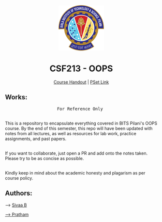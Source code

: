 # <br>
<p align="center">
<img src="./images/BITS_Pilani-Logo.svg.png" alt="logo" height="150"/>
</p>

<h1 align="center">
CSF213 - OOPS
</h1>

<p align="center">
  <a href="">Course Handout</a> | <a href="">PSet Link</a>
</p>


## Works:

<pre align="center">
For Reference Only 
</pre>

<br>This is a repository to encapsulate everything covered in BITS Pilani's OOPS course. By the end of this semester, this repo will have been updated with notes from all lectures, as well as resources for lab work, practice assignments, and past papers.

<br>If you want to collaborate, just open a PR and add onto the notes taken. Please try to be as concise as possible.

<br>Kindly keep in mind about the academic honesty and plagarism as per course policy. 

</p>

## Authors: 

<p> --> <a href = "https://github.com/SivaaB">Sivaa B</p> 
<p> --> <a href = "https://github.com/vennby"> Pratham </p>